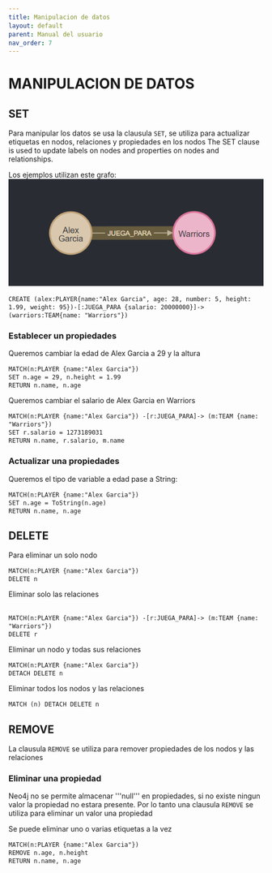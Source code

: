 ```yaml
---
title: Manipulacion de datos
layout: default
parent: Manual del usuario
nav_order: 7
---
```


# MANIPULACION DE DATOS

## SET
Para manipular los datos se usa la clausula ```SET```, se utiliza para actualizar etiquetas en nodos, relaciones y propiedades en los nodos
The SET clause is used to update labels on nodes and properties on nodes and relationships.

Los ejemplos utilizan este grafo:
![](../imagenes/manipulacion/modeloFoto.png)
```
CREATE (alex:PLAYER{name:"Alex Garcia", age: 28, number: 5, height: 1.99, weight: 95})-[:JUEGA_PARA {salario: 20000000}]->(warriors:TEAM{name: "Warriors"})
```
### Establecer un propiedades
Queremos cambiar la edad de Alex Garcia a 29 y la altura
```
MATCH(n:PLAYER {name:"Alex Garcia"})
SET n.age = 29, n.height = 1.99
RETURN n.name, n.age
```
Queremos cambiar el salario de Alex Garcia en Warriors 
```
MATCH(n:PLAYER {name:"Alex Garcia"}) -[r:JUEGA_PARA]-> (m:TEAM {name: "Warriors"})
SET r.salario = 1273189031
RETURN n.name, r.salario, m.name
```
### Actualizar una propiedades
Queremos el tipo de variable a edad pase a String:
```
MATCH(n:PLAYER {name:"Alex Garcia"})
SET n.age = ToString(n.age)
RETURN n.name, n.age
```

## DELETE
Para eliminar un solo nodo
```
MATCH(n:PLAYER {name:"Alex Garcia"})
DELETE n
```
Eliminar solo las relaciones
```

MATCH(n:PLAYER {name:"Alex Garcia"}) -[r:JUEGA_PARA]-> (m:TEAM {name: "Warriors"})
DELETE r
```

Eliminar un nodo y todas sus relaciones
```
MATCH(n:PLAYER {name:"Alex Garcia"})
DETACH DELETE n
```

Eliminar todos los nodos y las relaciones
```
MATCH (n) DETACH DELETE n
```

## REMOVE
La clausula ```REMOVE``` se utiliza para remover propiedades de los nodos y las relaciones

### Eliminar una propiedad
Neo4j no se permite almacenar '''null''' en propiedades, si no existe ningun valor la propiedad no estara presente. Por lo tanto una clausula ```REMOVE``` se utiliza para eliminar un valor una propiedad

Se puede eliminar uno o varias etiquetas a la vez
```
MATCH(n:PLAYER {name:"Alex Garcia"})
REMOVE n.age, n.height
RETURN n.name, n.age
```